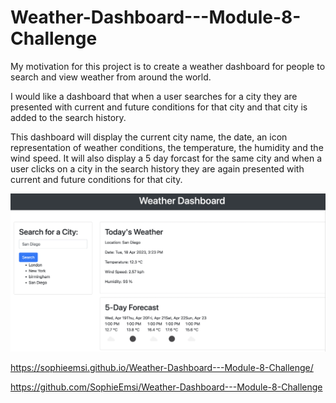 # Weather-Dashboard---Module-8-Challenge

My motivation for this project is to create a weather dashboard for people to search and view weather from around the world.

I would like a dashboard that when a user searches for a city they are presented with current and future conditions for that city and that city is added to the search history.

This dashboard will display the current city name, the date, an icon representation of weather conditions, the temperature, the humidity and the wind speed. It will also display a 5 day forcast for the same city and when a user clicks on a city in the search history they are again presented with current and future conditions for that city.


![screenshot](Screenshot%202023-04-18%20at%2015.24.04.png)

https://sophieemsi.github.io/Weather-Dashboard---Module-8-Challenge/

https://github.com/SophieEmsi/Weather-Dashboard---Module-8-Challenge

